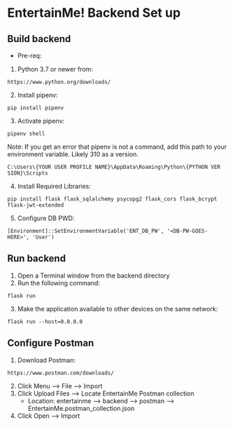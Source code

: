 # EntertainMe! Backend Set up

## Build backend
* Pre-req:
1. Python 3.7 or newer from:
```
https://www.python.org/downloads/
```
2. Install pipenv:
```
pip install pipenv
```
3. Activate pipenv:
```
pipenv shell
```
Note: If you get an error that pipenv is not a command, add this path to your environment variable. Likely 310 as a version.
```
C:\Users\{YOUR USER PROFILE NAME}\AppData\Roaming\Python\{PYTHON VER
SION}\Scripts
```

4. Install Required Libraries:
```
pip install flask flask_sqlalchemy psycopg2 flask_cors flask_bcrypt flask-jwt-extended
```

5. Configure DB PWD:
```
[Environment]::SetEnvironmentVariable('ENT_DB_PW', '<DB-PW-GOES-HERE>', 'User')
```

## Run backend
1. Open a Terminal window from the backend directory
2. Run the following command:
```
flask run
```
3. Make the application available to other devices on the same network:
```
flask run --host=0.0.0.0
```

## Configure Postman
1. Download Postman:
```
https://www.postman.com/downloads/
```
2. Click Menu --> File --> Import
3. Click Upload Files --> Locate EntertainMe Postman collection
    * Location: entertainme --> backend --> postman --> EntertainMe.postman_collection.json
4. Click Open --> Import
